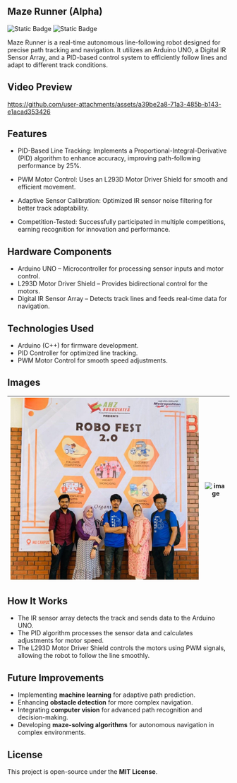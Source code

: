 ## Maze Runner (Alpha)

![Static Badge](https://img.shields.io/badge/Line%20Follower%20Robot-8A2BE2)
![Static Badge](https://img.shields.io/badge/PID%20Controller-greenbright)

Maze Runner is a real-time autonomous line-following robot designed for precise path tracking and navigation. It utilizes an Arduino UNO, a Digital IR Sensor Array, and a PID-based control system to efficiently follow lines and adapt to different track conditions.

## Video Preview
https://github.com/user-attachments/assets/a39be2a8-71a3-485b-b143-e1acad353426

## Features
- PID-Based Line Tracking: Implements a Proportional-Integral-Derivative (PID) algorithm to enhance accuracy, improving path-following performance by 25%.
  
- PWM Motor Control: Uses an L293D Motor Driver Shield for smooth and efficient movement.
- Adaptive Sensor Calibration: Optimized IR sensor noise filtering for better track adaptability.
- Competition-Tested: Successfully participated in multiple competitions, earning recognition for innovation and performance.

## Hardware Components
- Arduino UNO – Microcontroller for processing sensor inputs and motor control.
- L293D Motor Driver Shield – Provides bidirectional control for the motors.
- Digital IR Sensor Array – Detects track lines and feeds real-time data for navigation.

## Technologies Used
- Arduino (C++) for firmware development.
- PID Controller for optimized line tracking.
- PWM Motor Control for smooth speed adjustments.

## Images  
| ![image](https://github.com/tawhidmonowar/maze-runner/blob/main/image/1668615205751.jpg) | ![image](https://github.com/user-attachments/assets/4f6b310e-5dba-4060-9ed3-250fea57dcca) |
|---|---|

## How It Works
- The IR sensor array detects the track and sends data to the Arduino UNO.
- The PID algorithm processes the sensor data and calculates adjustments for motor speed.
- The L293D Motor Driver Shield controls the motors using PWM signals, allowing the robot to follow the line smoothly.

## Future Improvements  
- Implementing **machine learning** for adaptive path prediction.  
- Enhancing **obstacle detection** for more complex navigation.
- Integrating **computer vision** for advanced path recognition and decision-making.  
- Developing **maze-solving algorithms** for autonomous navigation in complex environments. 

## License  
This project is open-source under the **MIT License**.  

